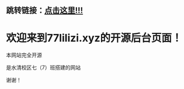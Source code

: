## 跳转链接：[点击这里!!!](https://77lilizi.xyz)

# **欢迎来到77lilizi.xyz的开源后台页面！**

本网站完全开源

是水清校区七（7）班搭建的网站

谢谢！

